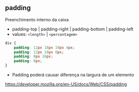 ## padding

Preenchimento interno da caixa

- padding-top | padding-right | padding-bottom | padding-left
- values: `<length>` | `<percentagem>`

```css
div {
    padding: 12px 18px 10px 4px;
    padding: 12px 18px 0px;
    padding: 8px 16px;
    padding: 8px;
}
```

* Padding poderá causar diferença na largura de um elemento


https://developer.mozilla.org/en-US/docs/Web/CSS/padding